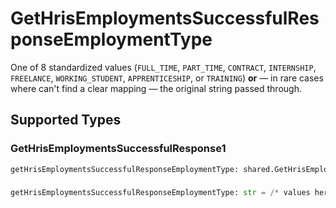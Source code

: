 # GetHrisEmploymentsSuccessfulResponseEmploymentType

One of 8 standardized values (`FULL_TIME`, `PART_TIME`, `CONTRACT`, `INTERNSHIP`, `FREELANCE`, `WORKING_STUDENT`, `APPRENTICESHIP`, or `TRAINING`) **or** — in rare cases where can't find a clear mapping — the original string passed through.


## Supported Types

### GetHrisEmploymentsSuccessfulResponse1

```python
getHrisEmploymentsSuccessfulResponseEmploymentType: shared.GetHrisEmploymentsSuccessfulResponse1 = /* values here */
```

### 

```python
getHrisEmploymentsSuccessfulResponseEmploymentType: str = /* values here */
```

